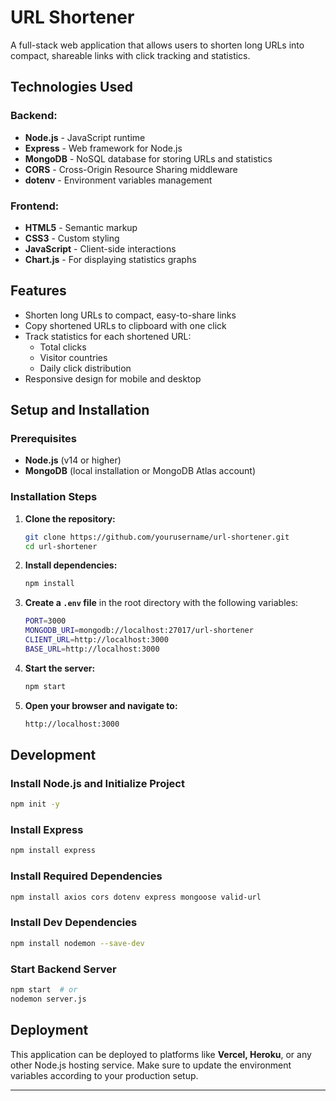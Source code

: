 # URL Shortener

A full-stack web application that allows users to shorten long URLs into compact, shareable links with click tracking and statistics.

## Technologies Used

### Backend:
- **Node.js** - JavaScript runtime
- **Express** - Web framework for Node.js
- **MongoDB** - NoSQL database for storing URLs and statistics
- **CORS** - Cross-Origin Resource Sharing middleware
- **dotenv** - Environment variables management

### Frontend:
- **HTML5** - Semantic markup
- **CSS3** - Custom styling
- **JavaScript** - Client-side interactions
- **Chart.js** - For displaying statistics graphs

## Features
- Shorten long URLs to compact, easy-to-share links
- Copy shortened URLs to clipboard with one click
- Track statistics for each shortened URL:
  - Total clicks
  - Visitor countries
  - Daily click distribution
- Responsive design for mobile and desktop

## Setup and Installation

### Prerequisites
- **Node.js** (v14 or higher)
- **MongoDB** (local installation or MongoDB Atlas account)

### Installation Steps
1. **Clone the repository:**
   ```sh
   git clone https://github.com/yourusername/url-shortener.git
   cd url-shortener
   ```

2. **Install dependencies:**
   ```sh
   npm install
   ```

3. **Create a `.env` file** in the root directory with the following variables:
   ```sh
   PORT=3000
   MONGODB_URI=mongodb://localhost:27017/url-shortener
   CLIENT_URL=http://localhost:3000
   BASE_URL=http://localhost:3000
   ```

4. **Start the server:**
   ```sh
   npm start
   ```

5. **Open your browser and navigate to:**
   ```sh
   http://localhost:3000
   ```

## Development

### Install Node.js and Initialize Project
```sh
npm init -y
```

### Install Express
```sh
npm install express
```

### Install Required Dependencies
```sh
npm install axios cors dotenv express mongoose valid-url
```

### Install Dev Dependencies
```sh
npm install nodemon --save-dev
```

### Start Backend Server
```sh
npm start  # or
nodemon server.js
```

## Deployment
This application can be deployed to platforms like **Vercel, Heroku**, or any other Node.js hosting service. Make sure to update the environment variables according to your production setup.

---